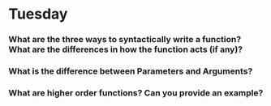 # Tuesday

### What are the three ways to syntactically write a function? What are the differences in how the function acts (if any)?

### What is the difference between Parameters and Arguments?

### What are higher order functions? Can you provide an example?